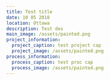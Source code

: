 ```yaml
---
title: Test title
date: 10 05 2018
location: Ottawa
description: Test des
main_image: /assets/painted.png
project_information:
  project_caption: test project cap
  project_image: /assets/painted.png
process_information:
  process_caption: test proc cap
  process_image: /assets/painted.png
---
```


